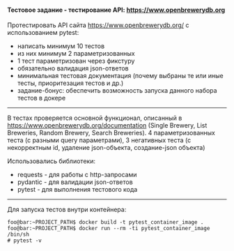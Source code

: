 #### Тестовое задание - тестирование API:  https://www.openbrewerydb.org

Протестировать API сайта https://www.openbrewerydb.org/ с использованием pytest:
- написать минимум 10 тестов
- из них минимум 2 параметризованных
- 1 тест параметризован через фикстуру
- обязательно валидация json-ответов
- минимальная тестовая документация (почему выбраны те или иные тесты, приоритезация тестов и др.)
- задание-бонус: обеспечить возможность запуска данного набора тестов в докере

---

В тестах проверяется основной функционал, описанный в https://www.openbrewerydb.org/documentation (Single Brewery, List Breweries, Random Brewery, Search Breweries). 
4 параметризованных теста (с разными query параметрами), 3 негативных теста (с некорректным id, удаление json-объекта, создание-json объекта)

Использовались библиотеки:
- requests - для работы с http-запросами
- pydantic - для валидации json-ответов
- pytest - для выполнения тестового кода

---
Для запуска тестов внутри контейнера:
```console
foo@bar:~PROJECT_PATH$ docker build -t pytest_container_image . 
foo@bar:~PROJECT_PATH$ docker run --rm -ti pytest_container_image /bin/sh
# pytest -v 
```
